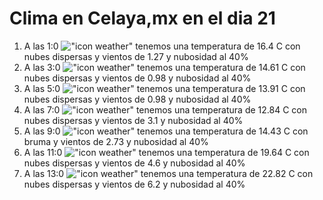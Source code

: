 # Clima en Celaya,mx en el dia 21

1. A las 1:0 !["icon weather"](http://openweathermap.org/img/w/03n.png) tenemos una temperatura de 16.4 C con nubes dispersas y  vientos de 1.27 y nubosidad al 40%
1. A las 3:0 !["icon weather"](http://openweathermap.org/img/w/03n.png) tenemos una temperatura de 14.61 C con nubes dispersas y  vientos de 0.98 y nubosidad al 40%
1. A las 5:0 !["icon weather"](http://openweathermap.org/img/w/03n.png) tenemos una temperatura de 13.91 C con nubes dispersas y  vientos de 0.98 y nubosidad al 40%
1. A las 7:0 !["icon weather"](http://openweathermap.org/img/w/03n.png) tenemos una temperatura de 12.84 C con nubes dispersas y  vientos de 3.1 y nubosidad al 40%
1. A las 9:0 !["icon weather"](http://openweathermap.org/img/w/50d.png) tenemos una temperatura de 14.43 C con bruma y  vientos de 2.73 y nubosidad al 40%
1. A las 11:0 !["icon weather"](http://openweathermap.org/img/w/03d.png) tenemos una temperatura de 19.64 C con nubes dispersas y  vientos de 4.6 y nubosidad al 40%
1. A las 13:0 !["icon weather"](http://openweathermap.org/img/w/03d.png) tenemos una temperatura de 22.82 C con nubes dispersas y  vientos de 6.2 y nubosidad al 40%
